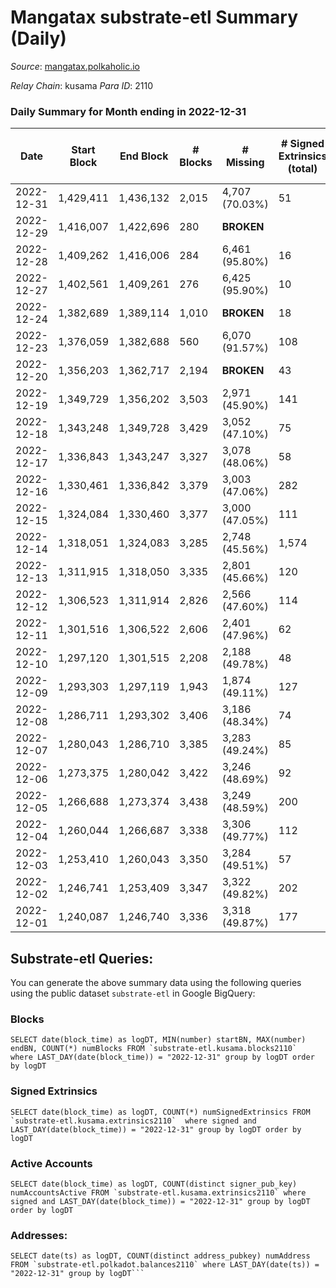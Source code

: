 # Mangatax substrate-etl Summary (Daily)

_Source_: [mangatax.polkaholic.io](https://mangatax.polkaholic.io)

*Relay Chain*: kusama
*Para ID*: 2110



### Daily Summary for Month ending in 2022-12-31


| Date | Start Block | End Block | # Blocks | # Missing | # Signed Extrinsics (total) | # Active Accounts | # Addresses with Balances | # Events | # Transfers | # XCM Transfers In | # XCM Transfers Out |
| ---- | ----------- | --------- | -------- | --------- | --------------------------- | ----------------- | ------------------------- | -------- | ----------- | ------------------ | ------------------- |
| 2022-12-31 | 1,429,411 | 1,436,132 | 2,015 | 4,707 (70.03%) | 51 | 11 | 1,476 | 4,197 |   | 5 ($0.81) |   |
| 2022-12-29 | 1,416,007 | 1,422,696 | 280 |  **BROKEN**  |  |  |  | 560 |   | 8 ($528.43) |   |
| 2022-12-28 | 1,409,262 | 1,416,006 | 284 | 6,461 (95.80%) | 16 | 2 |  | 595 |   | 14 ($4,678.41) |   |
| 2022-12-27 | 1,402,561 | 1,409,261 | 276 | 6,425 (95.90%) | 10 | 2 |  | 570 |   | 13 ($721.03) |   |
| 2022-12-24 | 1,382,689 | 1,389,114 | 1,010 |  **BROKEN**  | 18 | 5 |  | 2,140 |   | 15 ($3,182.69) | 1  |
| 2022-12-23 | 1,376,059 | 1,382,688 | 560 | 6,070 (91.57%) | 108 | 21 |  | 1,367 | 1  | 45 ($6,005.46) |   |
| 2022-12-20 | 1,356,203 | 1,362,717 | 2,194 |  **BROKEN**  | 43 | 11 |  | 4,515 |   | 5 ($383.25) | 5 ($39.58) |
| 2022-12-19 | 1,349,729 | 1,356,202 | 3,503 | 2,971 (45.90%) | 141 | 25 |  | 7,373 | 23  | 7 ($37.71) |   |
| 2022-12-18 | 1,343,248 | 1,349,728 | 3,429 | 3,052 (47.10%) | 75 | 17 | 1,466 | 7,071 |   | 6 ($114.97) | 2 ($79.76) |
| 2022-12-17 | 1,336,843 | 1,343,247 | 3,327 | 3,078 (48.06%) | 58 | 15 | 1,466 | 6,831 |   | 1  |   |
| 2022-12-16 | 1,330,461 | 1,336,842 | 3,379 | 3,003 (47.06%) | 282 | 40 | 1,466 | 7,782 | 45  | 11 ($238.05) | 2 ($23.06) |
| 2022-12-15 | 1,324,084 | 1,330,460 | 3,377 | 3,000 (47.05%) | 111 | 30 | 1,465 | 7,120 | 2  | 7 ($1,061.75) |   |
| 2022-12-14 | 1,318,051 | 1,324,083 | 3,285 | 2,748 (45.56%) | 1,574 | 37 | 1,462 | 8,937 | 89  | 5 ($101.08) |   |
| 2022-12-13 | 1,311,915 | 1,318,050 | 3,335 | 2,801 (45.66%) | 120 | 32 | 1,461 | 7,017 |   | 14 ($821.42) | 6 ($602.59) |
| 2022-12-12 | 1,306,523 | 1,311,914 | 2,826 | 2,566 (47.60%) | 114 | 35 | 1,459 | 5,911 | 2  | 5 ($145.48) | 5 ($519.64) |
| 2022-12-11 | 1,301,516 | 1,306,522 | 2,606 | 2,401 (47.96%) | 62 | 15 |  | 5,473 |   | 5 ($68.09) | 4 ($68.16) |
| 2022-12-10 | 1,297,120 | 1,301,515 | 2,208 | 2,188 (49.78%) | 48 | 15 |  | 4,581 |   | 6 ($120.54) | 6 ($61.49) |
| 2022-12-09 | 1,293,303 | 1,297,119 | 1,943 | 1,874 (49.11%) | 127 | 27 |  | 4,186 |   | 5 ($122.02) | 6 ($1,095.73) |
| 2022-12-08 | 1,286,711 | 1,293,302 | 3,406 | 3,186 (48.34%) | 74 | 22 | 1,455 | 7,044 |   | 9 ($149.78) | 12 ($357.97) |
| 2022-12-07 | 1,280,043 | 1,286,710 | 3,385 | 3,283 (49.24%) | 85 | 28 |  | 7,031 |   | 8 ($27.45) | 8 ($1,346.61) |
| 2022-12-06 | 1,273,375 | 1,280,042 | 3,422 | 3,246 (48.69%) | 92 | 29 |  | 7,146 | 1  | 11 ($15.79) | 7 ($402.15) |
| 2022-12-05 | 1,266,688 | 1,273,374 | 3,438 | 3,249 (48.59%) | 200 | 56 | 1,453 | 7,430 | 1  | 25 ($147.36) | 2 ($46.78) |
| 2022-12-04 | 1,260,044 | 1,266,687 | 3,338 | 3,306 (49.77%) | 112 | 28 |  | 6,974 |   | 11 ($331.15) |   |
| 2022-12-03 | 1,253,410 | 1,260,043 | 3,350 | 3,284 (49.51%) | 57 | 18 |  | 6,932 |   | 5  |   |
| 2022-12-02 | 1,246,741 | 1,253,409 | 3,347 | 3,322 (49.82%) | 202 | 23 |  | 7,209 |   | 8 ($102.96) |   |
| 2022-12-01 | 1,240,087 | 1,246,740 | 3,336 | 3,318 (49.87%) | 177 | 36 |  | 7,134 | 1  | 11 ($277.26) |   |

## Substrate-etl Queries:
You can generate the above summary data using the following queries using the public dataset `substrate-etl` in Google BigQuery:


### Blocks
```
SELECT date(block_time) as logDT, MIN(number) startBN, MAX(number) endBN, COUNT(*) numBlocks FROM `substrate-etl.kusama.blocks2110`  where LAST_DAY(date(block_time)) = "2022-12-31" group by logDT order by logDT
```


### Signed Extrinsics
```
SELECT date(block_time) as logDT, COUNT(*) numSignedExtrinsics FROM `substrate-etl.kusama.extrinsics2110`  where signed and LAST_DAY(date(block_time)) = "2022-12-31" group by logDT order by logDT
```


### Active Accounts
```
SELECT date(block_time) as logDT, COUNT(distinct signer_pub_key) numAccountsActive FROM `substrate-etl.kusama.extrinsics2110` where signed and LAST_DAY(date(block_time)) = "2022-12-31" group by logDT order by logDT
```


### Addresses:
```
SELECT date(ts) as logDT, COUNT(distinct address_pubkey) numAddress FROM `substrate-etl.polkadot.balances2110` where LAST_DAY(date(ts)) = "2022-12-31" group by logDT```

